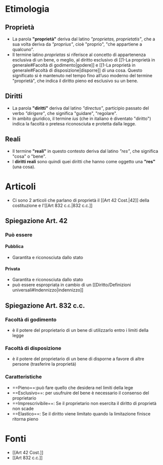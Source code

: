 # Etimologia

## Proprietà

- La parola **"proprietà"** deriva dal latino _"proprietas, proprietatis"_, che a sua volta deriva da _"proprius"_, cioè "proprio", "che appartiene a qualcuno".
- Il termine latino _proprietas_ si riferisce al concetto di appartenenza esclusiva di un bene, o meglio, al diritto esclusivo di [[1-La proprietà in generale#Facoltà di godimento|godere]] e [[1-La proprietà in generale#Facoltà di disposizione|disporre]] di una cosa. Questo significato si è mantenuto nel tempo fino all’uso moderno del termine "proprietà", che indica il diritto pieno ed esclusivo su un bene.
## Diritti

- La parola **"diritti"** deriva dal latino _"directus"_, participio passato del verbo _"dirigere"_, che significa "guidare", "regolare".
- In ambito giuridico, il termine _ius_ (che in italiano è diventato "diritto") indica la facoltà o pretesa riconosciuta e protetta dalla legge.
## Reali
- Il termine **"reali"** in questo contesto deriva dal latino _"res"_, che significa "cosa" o "bene".
- I **diritti reali** sono quindi quei diritti che hanno come oggetto una **"res"** (una cosa). 
# Articoli
- Ci sono 2 articoli che parlano di proprietà il [[Art 42 Cost.|42]] della costituzione e l'[[Art 832 c.c.|832 c.c.]]
## Spiegazione Art. 42 
### Può essere
#### Pubblica
- Garantita e riconosciuta dallo stato
#### Privata
- Garantita e riconosciuta dallo stato
- può essere espropriata in cambio di un [[Diritto/Definizioni universali#Indennizzo|indennizzo]]
## Spiegazione Art. 832 c.c.
### Facoltà di godimento

- è il potere del proprietario di un bene di utilizzarlo entro i limiti della legge
### Facoltà di disposizione
- è il potere del proprietario di un bene di disporne a favore di altre persone (trasferire la proprietà)
### Caratteristiche
- ==Pieno==:può fare quello che desidera nel limiti della lege
- ==Esclusivo==: per usufruire del bene è necessario il consenso del proprietario
- ==Imprescrivibile==: Se il proprietario non esercita il diritto di proprietà non scade
- ==Elastico==: Se il diritto viene limitato quando la limitazione finisce ritorna pieno
# Fonti
- [[Art 42 Cost.]]
- [[Art 832 c.c.]]
